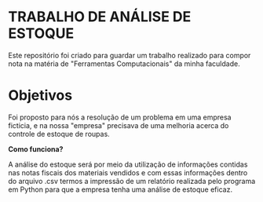# TRABALHO DE ANÁLISE DE ESTOQUE 

Este repositório foi criado para guardar um trabalho realizado para compor nota na matéria de "Ferramentas Computacionais" da minha faculdade. 

# **Objetivos**

Foi proposto para nós a resolução de um problema em uma empresa ficticia, e na nossa "empresa" precisava de uma melhoria acerca do controle de estoque de roupas. 

**Como funciona?**

A análise do estoque será por meio da utilização de informações contidas nas notas fiscais dos materiais vendidos e com essas informações dentro do arquivo .csv termos a impressão de um relatório realizada pelo programa em Python para que a empresa tenha uma análise de estoque eficaz. 
